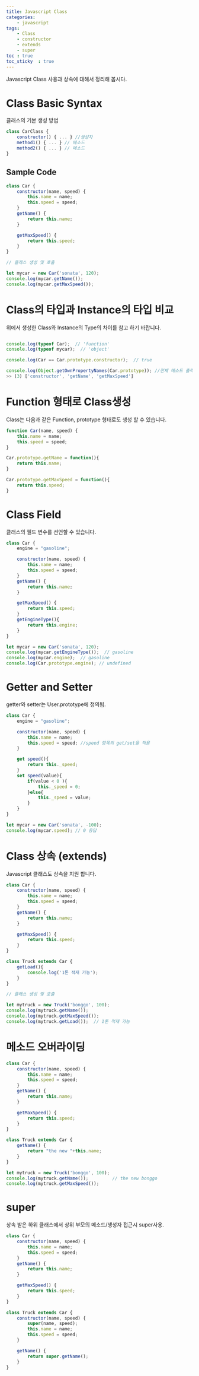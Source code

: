 ```yaml
---
title: Javascript Class
categories: 
    - javascript
tags: 
    - Class
    - constructor
    - extends
    - super
toc : true
toc_sticky  : true
---
```


Javascript Class 사용과 상속에 대해서 정리해 봅시다.    


# Class Basic Syntax
클래스의 기본 생성 방법   

```javascript
class CarClass {
    constructor() { ... } //생성자
    method1() { ... } // 메소드
    method2() { ... } // 메소드
}

```

## Sample Code

```javascript
class Car {
    constructor(name, speed) { 
        this.name = name;
        this.speed = speed;
    }
    getName() {
        return this.name;
    } 

    getMaxSpeed() { 
        return this.speed;
    } 
}

// 클래스 생성 및 호출

let mycar = new Car('sonata', 120);
console.log(mycar.getName());
console.log(mycar.getMaxSpeed());

```

# Class의 타입과 Instance의 타입 비교
위에서 생성한 Class와 Instance의 Type의 차이를 참고 하기 바랍니다.    

```javascript

console.log(typeof Car);  // 'function'  
console.log(typeof mycar);  // 'object'

console.log(Car == Car.prototype.constructor);  // true   

console.log(Object.getOwnPropertyNames(Car.prototype)); //전체 메소드 출력
>> (3) ['constructor', 'getName', 'getMaxSpeed']

```

# Function 형태로 Class생성
Class는 다음과 같은 Function, prototype 형태로도 생성 할 수 있습니다.    

```javascript
function Car(name, speed) { 
    this.name = name;
    this.speed = speed;
}

Car.prototype.getName = function(){
    return this.name; 
}

Car.prototype.getMaxSpeed = function(){
    return this.speed; 
}

```


# Class Field
클래스의 필드 변수를 선언할 수 있습니다.    
```javascript
class Car {
    engine = "gasoline";

    constructor(name, speed) { 
        this.name = name;
        this.speed = speed;
    }
    getName() {
        return this.name;
    } 

    getMaxSpeed() { 
        return this.speed;
    } 
    getEngineType(){
        return this.engine;
    }
}

let mycar = new Car('sonata', 120);
console.log(mycar.getEngineType());  // gasoline
console.log(mycar.engine);  // gasoline
console.log(Car.prototype.engine); // undefined

```

# Getter and Setter
getter와 setter는 User.prototype에 정의됨.    

```javascript
class Car {
    engine = "gasoline";

    constructor(name, speed) { 
        this.name = name;        
        this.speed = speed; //speed 항목의 get/set을 적용
    }

    get speed(){
        return this._speed;
    }
    set speed(value){
        if(value < 0 ){
            this._speed = 0;
        }else{
            this._speed = value;
        }
    }
}

let mycar = new Car('sonata', -100);
console.log(mycar.speed); // 0 응답
```

# Class 상속 (extends)
Javascript 클래스도 상속을 지원 합니다.

```javascript
class Car {
    constructor(name, speed) { 
        this.name = name;
        this.speed = speed;
    }
    getName() {
        return this.name;
    } 

    getMaxSpeed() { 
        return this.speed;
    } 
}

class Truck extends Car {
    getLoad(){
        console.log('1톤 적재 가능');
    }
}

// 클래스 생성 및 호출

let mytruck = new Truck('bonggo', 100);
console.log(mytruck.getName());
console.log(mytruck.getMaxSpeed());
console.log(mytruck.getLoad());  // 1톤 적재 가능

```

# 메소드 오버라이딩   
     
```javascript
class Car {
    constructor(name, speed) { 
        this.name = name;
        this.speed = speed;
    }
    getName() {
        return this.name;
    } 

    getMaxSpeed() { 
        return this.speed;
    } 
}

class Truck extends Car {
    getName() {
        return "the new "+this.name;
    } 
}

let mytruck = new Truck('bonggo', 100);
console.log(mytruck.getName());         // the new bonggo
console.log(mytruck.getMaxSpeed());

```

# super
상속 받은 하위 클래스에서 상위 부모의 메소드/생성자 접근시 super사용.
```javascript
class Car {
    constructor(name, speed) { 
        this.name = name;
        this.speed = speed;
    }
    getName() {
        return this.name;
    } 

    getMaxSpeed() { 
        return this.speed;
    } 
}

class Truck extends Car {
    constructor(name, speed) { 
        super(name, speed);
        this.name = name;
        this.speed = speed;
    }

    getName() {
        return super.getName();
    } 
}

```